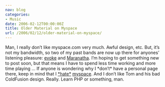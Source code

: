 ```yaml
---
nav: blog
categories:
- Music
date: 2006-02-12T00:00:00Z
title: Older Material on Myspace
url: /2006/02/12/older-material-on-myspace/
---
```


Man, I really don’t like myspace.com very much. Awful design, etc. But, it’s not my bandwidth, so two of my past bands are now up there for anyones’ listening pleasure: [evoke][1] and [Maranatha][2]. I’m hoping to get something new to post soon, but that means I have to spend less time working and more time playing … If anyone is wondering why I \*don’t\* have a personal page there, keep in mind that I [\*hate\*][3] [myspace][4]. And I don’t like Tom and his bad ColdFusion design. Really. Learn PHP or something, man.

 [1]: http://www.myspace.com/evokeband
 [2]: http://www.myspace.com/runningoutofthread
 [3]: http://www.ticcode.com/myspace.html
 [4]: http://www.petitionspot.com/petitions/FUCKMYSPACE
